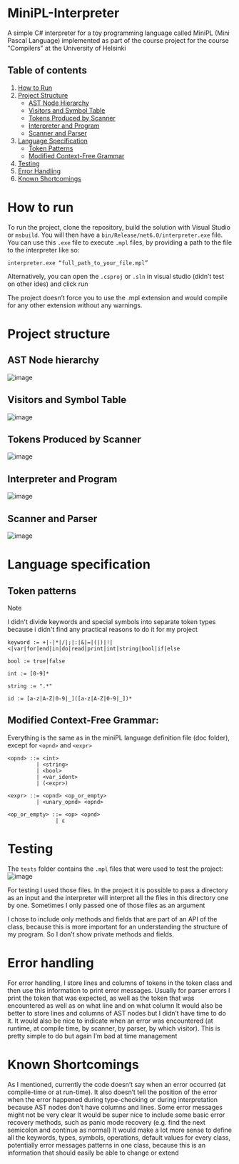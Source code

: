 # MiniPL-Interpreter

A simple C# interpreter for a toy programming language called MiniPL (Mini Pascal Language) implemented as part of the course project for the course "Compilers" at the University of Helsinki

## Table of contents

1. [How to Run](#how-to-run)
2. [Project Structure](#project-structure)
   - [AST Node Hierarchy](#ast-node-hierarchy)
   - [Visitors and Symbol Table](#visitors-and-symbol-table)
   - [Tokens Produced by Scanner](#tokens-produced-by-scanner)
   - [Interpreter and Program](#interpreter-and-program)
   - [Scanner and Parser](#scanner-and-parser)
3. [Language Specification](#language-specification)
   - [Token Patterns](#token-patterns)
   - [Modified Context-Free Grammar](#modified-context-free-grammar)
4. [Testing](#testing)
5. [Error Handling](#error-handling)
6. [Known Shortcomings](#known-shortcomings)

# How to run

To run the project, clone the repository, build the solution with Visual Studio or `msbuild`. You will then have a `bin/Release/net6.0/interpreter.exe` file. You can use this `.exe` file to execute `.mpl` files, by providing a path to the file to the interpreter like so:
```
interpreter.exe “full_path_to_your_file.mpl”
```
Alternatively, you can open the `.csproj` or `.sln` in visual studio (didn’t test on other ides) and click run

The project doesn’t force you to use the .mpl extension and would compile for any other extension without any warnings. 

# Project structure

## AST Node hierarchy

![image](https://github.com/user-attachments/assets/52e0117d-2025-4319-9ea6-7a64805ecb6c)

## Visitors and Symbol Table

![image](https://github.com/user-attachments/assets/6f79d125-4eb4-43e3-8a08-480a49890554)

## Tokens Produced by Scanner

![image](https://github.com/user-attachments/assets/84eb2367-6718-4fed-9662-36e078428c53)

## Interpreter and Program
![image](https://github.com/user-attachments/assets/29e99759-98a1-4a62-81a8-7215e484004e)

## Scanner and Parser

![image](https://github.com/user-attachments/assets/886693a0-60cc-4cc6-a096-5ecff7c44193)


# Language specification
## Token patterns

>[!NOTE]
> I didn't divide keywords and special symbols into separate token types because i didn't find any practical reasons to do it for my project

```
keyword := +|-|*|/|;|:|&|=|(|)|!|<|var|for|end|in|do|read|print|int|string|bool|if|else

bool := true|false

int := [0-9]*

string := ".*"

id := [a-z|A-Z|0-9|_]([a-z|A-Z|0-9|_])*
```

## Modified Context-Free Grammar:

Everything is the same as in the miniPL language definition file (doc folder), except for `<opnd>` and `<expr>`

```
<opnd> ::= <int>
         | <string>
         | <bool>
         | <var_ident>
         | (<expr>)

<expr> ::= <opnd> <op_or_empty>
         | <unary_opnd> <opnd>

<op_or_empty> ::= <op> <opnd>
               | ε
```

# Testing
The `tests` folder contains the `.mpl` files that were used to test the project:
![image](https://github.com/user-attachments/assets/7d4dce4d-d215-48b0-a6f1-61a29522d047)

For testing I used those files. In the project it is possible to pass a directory as an input and the interpreter will interpret all the files in this directory one by one. Sometimes I only passed one of those files as an argument

I chose to include only methods and fields that are part of an API of the class, because this is more important for an understanding the structure of my program. So I don’t show private methods and fields.

# Error handling
For error handling, I store lines and columns of tokens in the token class and then use this information to print error messages. Usually for parser errors I print the token that was expected, as well as the token that was encountered as well as on what line and on what column
It would also be better to store lines and columns of AST nodes but I didn’t have time to do it.
It would also be nice to indicate when an error was encountered (at runtime, at compile time, by scanner, by parser, by which visitor). This is pretty simple to do but again I’m bad at time management

# Known Shortcomings
As I mentioned, currently the code doesn’t say when an error occurred (at compile-time or at run-time). It also doesn’t tell the position of the error when the error happened during type-checking or during interpretation because AST nodes don’t have columns and lines.
Some error messages might not be very clear
It would be super nice to include some basic error recovery methods, such as panic mode recovery (e.g. find the next semicolon and continue as normal)
It would make a lot more sense to define all the keywords, types, symbols, operations, default values for every class, potentially error messages patterns in one class, because this is an information that should easily be able to change or extend
